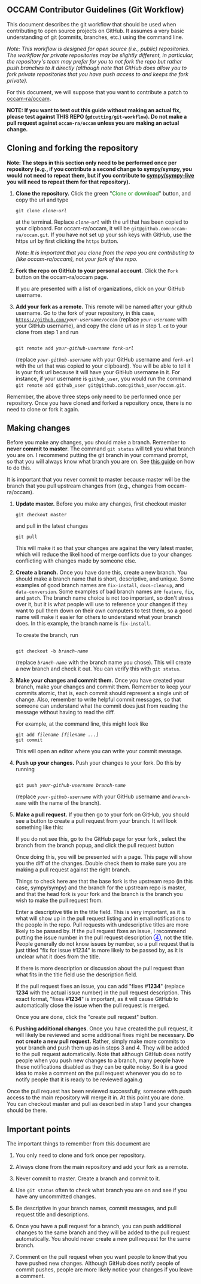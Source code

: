 ## OCCAM Contributor Guidelines (Git Workflow)

This document describes the git workflow that should be used when contributing
to open source projects on GitHub. It assumes a very basic understanding of
git (commits, branches, etc.) using the command line.

*Note: This workflow is designed for open source (i.e., public)
repositories. The workflow for private repositories may be slightly different,
in particular, the repository's team may prefer for you to not fork the repo
but rather push branches to it directly (although note that GitHub does allow
you to fork private repositories that you have push access to and keeps the
fork private).*

For this document, we will suppose that you want to contribute a patch to
[occam-ra/occam](https://github.com/occam-ra/occam).

**NOTE: If you want to test out this guide without making an
actual fix, please test against THIS REPO (`gdcutting/git-workflow`). Do not
make a pull request against `occam-ra/occam` unless you are making an actual
change.**

## Cloning and forking the repository

**Note: The steps in this section only need to be performed once per
repository (e.g., if you contribute a second change to sympy/sympy, you would
not need to repeat them, but if you contribute to
[sympy/sympy-live](https://github.com/sympy/sympy-live) you will need to
repeat them for that repository).**

1. **Clone the repository.** Click the green "<font color="green">Clone or download</font>" button,
   and copy the url  and type

   <code>git clone <i>clone-url</i></code>

   at the terminal. Replace *`clone-url`* with the url that has been copied to
   your clipboard. For occam-ra/occam, it will be
   `git@github.com:occam-ra/occam.git`. If you have not set up your ssh keys with
   GitHub, use the https url by first clicking the `https` button.

   <!---
   <font color="blue">②</font>
   <font color="blue">③</font>.--->

   <!---![clone.png](clone.png)--->

   *Note: It is important that you clone from the repo you are contributing
   to (like occam-ra/occam),* not *your fork of the repo.*

2. **Fork the repo on GitHub to your personal account.** Click the `Fork`
   button on the occam-ra/occam page.

   <!---![fork.png](fork.png)--->

   If you are presented with a list of organizations, click on your GitHub
   username.

3. **Add your fork as a remote.** This remote will be named after your github
   username.  Go to the fork of your repository, in this case,
   <code>https://github.com/<i>your-username</i>/occam</code> (replace *`your-username`* with
   your GitHub username), and copy the clone url as in step 1. `cd` to your
   clone from step 1 and run

   <code>
   git remote add <i>your-github-username</i> <i>fork-url</i>
   </code>

   (replace *`your-github-username`* with your GitHub username and
   *`fork-url`* with the url that was copied to your clipboard). You will be
   able to tell it is your fork url because it will have your GitHub username
   in it. For instance, if your username is `github_user`, you would run the
   command `git remote add github_user git@github.com:github_user/occam.git`.

Remember, the above three steps only need to be performed once per
repository. Once you have cloned and forked a repository once, there is no
need to clone or fork it again.

## Making changes

Before you make any changes, you should make a branch. Remember to **never
commit to master**. The command `git status` will tell you what branch you are
on. I recommend putting the git branch in your command prompt, so that you
will always know what branch you are on. See
[this guide](http://stackoverflow.com/a/24716445/161801) on how to do this.

It is important that you never commit to master because master will be the
branch that you pull upstream changes from (e.g., changes from
occam-ra/occam).

1. **Update master.** Before you make any changes, first checkout master

   ```
   git checkout master
   ```

   and pull in the latest changes

   ```
   git pull
   ```

   This will make it so that your changes are against the very latest master,
   which will reduce the likelihood of merge conflicts due to your changes
   conflicting with changes made by someone else.

2. **Create a branch.** Once you have done this, create a new branch. You
   should make a branch name that is short, descriptive, and unique. Some
   examples of good branch names are `fix-install`, `docs-cleanup`, and
   `data-conversion`. Some examples of bad branch names are `feature`, `fix`,
   and `patch`. The branch name choice is not too important, so don't stress
   over it, but it is what people will use to reference your changes if they
   want to pull them down on their own computers to test them, so a good name
   will make it easier for others to understand what your branch does. In this
   example, the branch name is `fix-install`.

   To create the branch, run

   <code>
   git checkout -b <i>branch-name</i>
   </code>

   (replace *`branch-name`* with the branch name you chose). This will create a
   new branch and check it out. You can verify this with `git status`.

3. **Make your changes and commit them.** Once you have created your branch,
   make your changes and commit them. Remember to keep your commits atomic,
   that is, each commit should represent a single unit of change. Also,
   remember to write helpful commit messages, so that someone can understand
   what the commit does just from reading the message without having to read
   the diff.

   For example, at the command line, this might look like

   <pre><code>git add <i>filename [filename ...]</i>
   git commit
   </code></pre>

   This will open an editor where you can write your commit message.

4. **Push up your changes.**  Push your changes to your fork. Do this by
   running

   <code>
   git push <i>your-github-username</i> <i>branch-name</i>
   </code>

   (replace *`your-github-username`* with your GitHub username and
   *`branch-name`* with the name of the branch).

5. **Make a pull request.** If you then go to your fork on GitHub, you should
   see a button to create a pull request from your branch. It will look
   something like this:

   <!---![pull.png](pull.png)--->

   If you do not see this, go to the GitHub page for your fork , select the branch from the branch popup, and click the pull request button

   <!---
   <font color="blue">①</font>
   <font color="blue">②</font>
   <font color="blue">③</font>.
   --->

   <!---![pull2.png](pull2.png)--->

   Once doing this, you will be presented with a page. This page will show you
   the diff of the changes. Double check them to make sure you are making a
   pull request against the right branch.

   Things to check here are that the base fork is the upstream repo  (in this case, sympy/sympy) and the branch for the upstream repo is master, and that the head fork is your fork and the branch is the branch you wish to make the
   pull request from.

   <!---
   <font color="blue">①</font>
   <font color="blue">②</font>
   --->

   Enter a descriptive title in the title field.
   This is very important, as it is what will show up in the pull request
   listing and in email notifications to the people in the repo. Pull requests
   with undescriptive titles are more likely to be passed by. If the pull
   request fixes an issue, I recommend putting the issue number in the pull
   request description <font color="blue">④</font>, not the title. People
   generally do not know issues by number, so a pull request that is just
   titled "fix for issue #1234" is more likely to be passed by, as it is
   unclear what it does from the title.

   <!--- <font color="blue">③</font>--->

   If there is more description or discussion about the pull request than
   what fits in the title field use the description field.

   <!---<font
   color="blue">④</font>.--->

   If the pull request fixes an issue, you can add "fixes #**1234**" (replace
   **1234** with the actual issue number) in the pull request description. This exact format, "fixes #**1234**" is important, as it will cause GitHub to automatically close the issue when the pull request
   is merged.

   <!---<font
   color="blue">④</font>--->

   Once you are done, click the "create pull request" button.

   <!--- <font
   color="blue">⑤</font>.

   ![pull3.png](pull3.png)--->

6. **Pushing additional changes**. Once you have created the pull request, it
   will likely be reviewed and some additional fixes might be necessary. **Do
   not create a new pull request.** Rather, simply make more commits to your
   branch and push them up as in steps 3 and 4. They will be added to the pull
   request automatically. Note that although GitHub does notify people when
   you push new changes to a branch, many people have these notifications
   disabled as they can be quite noisy. So it is a good idea to make a comment
   on the pull request whenever you do so to notify people that it is ready to
   be reviewed again.g

Once the pull request has been reviewed successfully, someone with push access
to the main repository will merge it in. At this point you are done. You can
checkout master and pull as described in step 1 and your changes should be
there.

## Important points

The important things to remember from this document are

1. You only need to clone and fork once per repository.

2. Always clone from the main repository and add your fork as a remote.

3. Never commit to master. Create a branch and commit to it.

4. Use `git status` often to check what branch you are on and see if you have
   any uncommitted changes.

5. Be descriptive in your branch names, commit messages, and pull request
   title and descriptions.

6. Once you have a pull request for a branch, you can push additional changes
   to the same branch and they will be added to the pull request
   automatically. You should never create a new pull request for the same
   branch.

7. Comment on the pull request when you want people to know that you have
   pushed new changes. Although GitHub does notify people of commit pushes,
   people are more likely notice your changes if you leave a comment.
